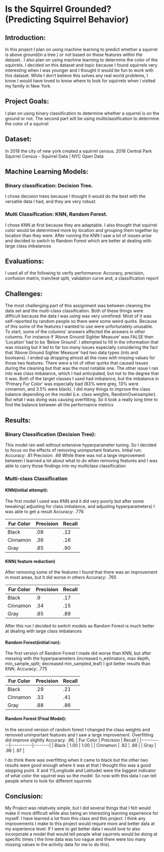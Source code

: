 # Is the Squirrel Grounded? (Predicting Squirrel Behavior)

## Introduction: 
In this project I plan on using machine learning to predict whether a squirrel is above ground(in a tree ) or not based on these features within the dataset.. I also plan on using machine learning to determine the color of the squirrels.
I decided on this dataset and topic because I found squirrels very interesting when I was younger and I thought it would be fun to work with this dataset. While I don’t believe this solves any real world problems, I know I would have loved to know where to look for squirrels when I visited my family in New York.

## Project Goals: 
I plan on using binary classification to determine whether a squirrel is on the ground or not. The second part will be using multiclassification to determine the color of a squirrel

## Dataset: 
In 2018 the city of new york created a squirrel census.
2018 Central Park Squirrel Census - Squirrel Data | NYC Open Data

## Machine Learning Models: 
### Binary classification: Decision Tree. 
I chose decision trees because I thought it would do the best with the versatile data I had, and they are very robust.
### Multi Classification: KNN, Random Forest. 
I chose KNN at first because they are adaptable. I also thought that squirrel  color would be determined more by location and grouping them together by location than they were. After running the KNN I saw a lot of issues arise and decided to switch to Random Forest which are better at dealing with large class imbalances

## Evaluations: 
I used all of the following to verify performance: Accuracy, precision, confusion matrix, train/test split, validation curve and, a classification report

## Challenges: 
 The most challenging part of this assignment was between cleaning the data set and the multi-class classification. Both of these things were difficult because the data I was using was very unrefined. Most of it was self-reported by random people so there were some weird quirks. Because of this some of the features I wanted to use were unfortunately unusable. 
  To start, some of the columns' answers affected the answers in other columns. For instance if ‘Above Ground Sighter Measure’ was FALSE then ‘Location’ had to be ‘Below Ground’.  I attempted to fill in the information that was missing but it led to far too many issues especially considering the fact that ‘Above Ground Sighter Measure’ had two data types (ints and booleans). I ended up dropping almost all the rows with missing values for those two features. There were a lot of other quirks that caused issues during the cleaning but that was the most notable one.
	The other issue I ran into was class imbalance, which I had anticipated, but not to the degree that it was. Both of  the target classes I used had imbalance, but the  imbalance in ‘Primary Fur Color’ was especially bad (83% were grey, 13% were cinnamon, and 3.5% were black).  I did many things to improve the class balance depending on the model (i.e. class weights, RandomOversampler). But what I was doing was causing overfitting. So it took a really long time to find the balance between all the performance metrics

## Results:
### Binary Classification (Decision Tree):
This model ran well without extensive hyperparameter tuning. So I decided to focus on the effects of removing unimportant features.
Initial run:
Accuracy: .81
Precision: .66
While there was not a large improvement between I learned a lot about what to do when removing features and I was able to carry those findings into my multiclass classification

### Multi-class Classification
#### KNN(initial attempt):
The first model I used was KNN and it did very poorly but after some tweaking( adjusting for class imbalance, and adjusting hyperparameters)  I was able to get a result 
Accuracy: .776

| Fur Color | Precision | Recall |
|-----------|-----------|--------|
| Black     | .08       | .12    |
| Cinnamon  | .36       | .16    |
| Gray      | .85       | .90    |

#### KNN( feature reduction)
After removing some of the features I found that there was an improvement in most areas, but it did worse in others
Accuracy: .765

| Fur Color | Precision | Recall |
|-----------|-----------|--------|
| Black     | .9        | .17    |
| Cinnamon  | .34       | .15    |
| Gray      | .85       | .89    |

After this run I decided to switch models as Random Forest is much better at dealing with large class imbalances

#### Random Forest(initial run):
The first version of Random Forest I made did worse than KNN, but after messing with the hyperparameters (increased n_estimators, max depth, min_sample_split; decreased min_sampled_leaf) I got  better results than KNN. 
Accuracy: .775

| Fur Color | Precision | Recall |
|-----------|-----------|--------|
| Black     | .29       | .21   |
| Cinnamon  | .33       | .41    |
| Gray      | .88       | .86    |


#### Random Forest (Final Model):
In the second version of random forest I changed the class weights and removed unimportant features and I saw a large improvement. Overfitting did improve slightly
Accuracy: .96, 
| Fur Color | Precision | Recall |
|-----------|-----------|--------|
| Black     | 1.00      | 1.00   |
| Cinnamon  | .82       | .88    |
| Gray      | .98       | .97    |

I do think there was overfitting when it came to black but the other two results were good enough where it was at that I thought this was a good stopping point. 
X and Y(Longitude and Latitude) were the biggest indicator of what color the squirrel was so the model. So now with this data I can tell people where to look for different squirrels

## Conclusion: 
My Project was relatively simple, but I did several things that I felt would make it more difficult while also being an interesting learning experience for myself. I have learned a lot from this class and this project. 
I think any improvements I make to this project would require more and better data at my experience level. If I were to get better data I would love to also incorporate a model that would tell people what squirrels would be doing at specific times ( the time data was too vague and there were too many missing values in the activity data for me to do this).
